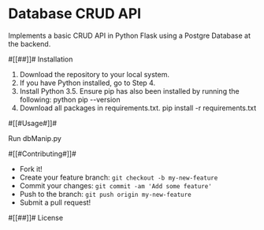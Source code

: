 <h1>Database CRUD API</h1>

Implements a basic CRUD API in Python Flask using a Postgre Database at the backend.

#[[##]]# Installation

1) Download the repository to your local system.
2) If you have Python installed, go to Step 4.
3) Install Python 3.5. Ensure pip has also been installed by running the following:
    python 
    pip --version
4) Download all packages in requirements.txt.
    pip install -r requirements.txt

#[[#Usage#]]# 

Run dbManip.py


#[[#Contributing#]]# 

  * Fork it! 
  * Create your feature branch: `git checkout -b my-new-feature` 
  * Commit your changes: `git commit -am 'Add some feature'` 
  * Push to the branch: `git push origin my-new-feature`
  * Submit a pull request!

#[[##]]# License

